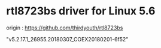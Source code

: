 # rtl8723bs driver for Linux 5.6
origin : https://github.com/thirdyouth/rtl8723bs

"v5.2.17.1_26955.20180307_COEX20180201-6f52"
